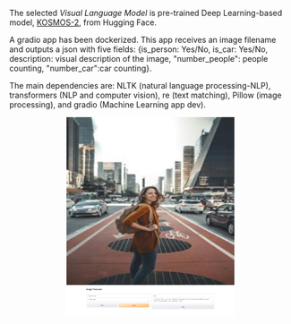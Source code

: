 The selected *Visual Language Model* is pre-trained Deep Learning-based model, [KOSMOS-2](https://huggingface.co/docs/transformers/main/en/model_doc/kosmos-2), from Hugging Face.

A gradio app has been dockerized. This app receives an image filename and outputs a json with five fields: {is_person: Yes/No, is_car: Yes/No, description: visual description of the image, "number_people": people counting, "number_car":car counting}.


The main dependencies are: NLTK (natural language processing-NLP), transformers (NLP and computer vision), re (text matching), Pillow (image processing), and gradio (Machine Learning app dev).

<div style="text-align:center;">
    <img src="image_1.jpg" alt="Alt text" width="300"/>
</div>

<div style="text-align:center;">
    <img src="image_gradio.png" alt="Alt text" width="300"/>
</div>
